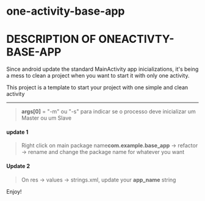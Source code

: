 # one-activity-base-app

# DESCRIPTION OF ONEACTIVTY-BASE-APP

Since android update the standard MainActivity app inicializations, it's being a mess to clean a project when you want to start it with only one activity.

This project is a template to start your project with one simple and clean activity


---
>**args[0]** = "-m" ou "-s" para indicar se o processo deve inicializar um Master ou um Slave  
#### update 1
>Right click on main package name**com.example.base_app** -> refactor -> rename and change the package name for whatever you want   

  
#### Update 2
>On res -> values -> strings.xml, update your **app_name** string

Enjoy!
